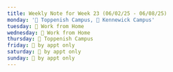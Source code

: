 ```yaml
---
title: Weekly Note for Week 23 (06/02/25 - 06/08/25)
monday: '🏫 Toppenish Campus, 🏫 Kennewick Campus'
tuesday: 🏡 Work from Home
wednesday: 🏡 Work from Home
thursday: 🏫 Toppenish Campus
friday: 🫥 by appt only
saturday: 🫥 by appt only
sunday: 🫥 by appt only
---
```

